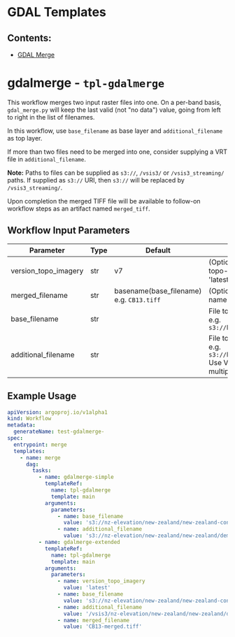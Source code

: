 # GDAL Templates

## Contents:

- [GDAL Merge](#gdalmerge)

# gdalmerge - `tpl-gdalmerge`

This workflow merges two input raster files into one.
On a per-band basis, `gdal_merge.py` will keep the last valid (not "no data") value, going from left to right in the list of filenames.

In this workflow, use `base_filename` as base layer and `additional_filename` as top layer.

If more than two files need to be merged into one, consider supplying a VRT file in `additional_filename`.

**Note:** Paths to files can be supplied as `s3://`, `/vsis3/` or `/vsis3_streaming/` paths. If supplied as `s3://` URI, then `s3://` will be replaced by `/vsis3_streaming/`.

Upon completion the merged TIFF file will be available to follow-on workflow steps as an artifact named `merged_tiff`.

## Workflow Input Parameters

| Parameter            | Type | Default                                      | Description                                                                                          |
| -------------------- | ---- | -------------------------------------------- | ---------------------------------------------------------------------------------------------------- |
| version_topo_imagery | str  | v7                                           | (Optional) Version of topo-imagery to use, e.g. 'latest' or 'v7.0.1'                                 |
| merged_filename      | str  | basename(base_filename)<br/>e.g. `CB13.tiff` | (Optional) Output file name for the artifact.                                                        |
| base_filename        | str  |                                              | File to use as base layer, e.g. `s3://bucket/8m/CB13.tiff`                                           |
| additional_filename  | str  |                                              | File to use as top layer, e.g. `s3://bucket/1m/CB13.tiff`<br/>Use VRT files to layer multiple files. |

## Example Usage

```yaml
apiVersion: argoproj.io/v1alpha1
kind: Workflow
metadata:
  generateName: test-gdalmerge-
spec:
  entrypoint: merge
  templates:
    - name: merge
      dag:
        tasks:
          - name: gdalmerge-simple
            templateRef:
              name: tpl-gdalmerge
              template: main
            arguments:
              parameters:
                - name: base_filename
                  value: 's3://nz-elevation/new-zealand/new-zealand-contour/dem-hillshade-igor_8m/2193/CB12.tiff'
                - name: additional_filename
                  value: 's3://nz-elevation/new-zealand/new-zealand/dem-hillshade-igor/2193/CB12.tiff'
          - name: gdalmerge-extended
            templateRef:
              name: tpl-gdalmerge
              template: main
            arguments:
              parameters:
                - name: version_topo_imagery
                  value: 'latest'
                - name: base_filename
                  value: 's3://nz-elevation/new-zealand/new-zealand-contour/dem-hillshade-igor_8m/2193/CB13.tiff'
                - name: additional_filename
                  value: '/vsis3/nz-elevation/new-zealand/new-zealand/dem-hillshade-igor/2193/CB13.tiff' # also works
                - name: merged_filename
                  value: 'CB13-merged.tiff'
```
